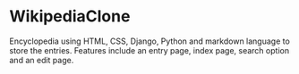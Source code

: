 # WikipediaClone
Encyclopedia using HTML, CSS, Django, Python and markdown language to store the entries. Features include an entry page, index page, search option and an edit page. 
